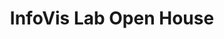 ---
dateStart: 2007-10-03
dateEnd: 2007-10-03
title: "InfoVis Lab Open House"
venue: "Lilly Library, Indiana University"
organizer:
credit:
city: Bloomington
state: IN
country: USA
pdfLink: 20051003-infovis-open-house.pdf
venueImages:
---